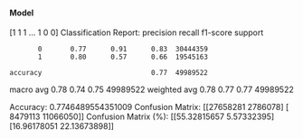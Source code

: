 #### Model
[1 1 1 ... 1 0 0]
Classification Report:
              precision    recall  f1-score   support

           0       0.77      0.91      0.83  30444359
           1       0.80      0.57      0.66  19545163

    accuracy                           0.77  49989522
   macro avg       0.78      0.74      0.75  49989522
weighted avg       0.78      0.77      0.77  49989522

Accuracy: 0.7746489554351009
Confusion Matrix:
[[27658281  2786078]
 [ 8479113 11066050]]
Confusion Matrix (%):
[[55.32815657  5.57332395]
 [16.96178051 22.13673898]]
